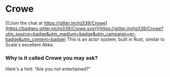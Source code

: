 # Crowe

[![Join the chat at https://gitter.im/tg339/Crowe](https://badges.gitter.im/tg339/Crowe.svg)](https://gitter.im/tg339/Crowe?utm_source=badge&utm_medium=badge&utm_campaign=pr-badge&utm_content=badge)
This is an actor system, built in Rust, similar to Scala's excellent Akka.

### Why is it called Crowe you may ask?

Here's a hint: "Are you not entertained?"
